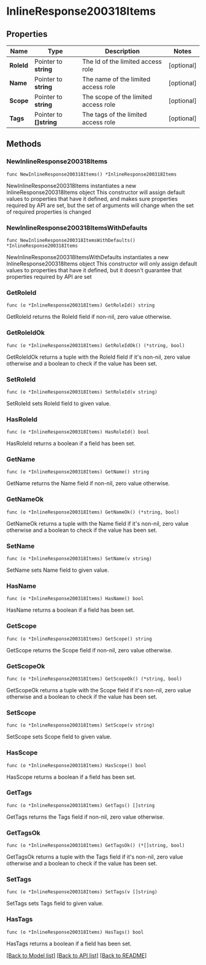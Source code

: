 # InlineResponse200318Items

## Properties

Name | Type | Description | Notes
------------ | ------------- | ------------- | -------------
**RoleId** | Pointer to **string** | The Id of the limited access role | [optional] 
**Name** | Pointer to **string** | The name of the limited access role | [optional] 
**Scope** | Pointer to **string** | The scope of the limited access role | [optional] 
**Tags** | Pointer to **[]string** | The tags of the limited access role | [optional] 

## Methods

### NewInlineResponse200318Items

`func NewInlineResponse200318Items() *InlineResponse200318Items`

NewInlineResponse200318Items instantiates a new InlineResponse200318Items object
This constructor will assign default values to properties that have it defined,
and makes sure properties required by API are set, but the set of arguments
will change when the set of required properties is changed

### NewInlineResponse200318ItemsWithDefaults

`func NewInlineResponse200318ItemsWithDefaults() *InlineResponse200318Items`

NewInlineResponse200318ItemsWithDefaults instantiates a new InlineResponse200318Items object
This constructor will only assign default values to properties that have it defined,
but it doesn't guarantee that properties required by API are set

### GetRoleId

`func (o *InlineResponse200318Items) GetRoleId() string`

GetRoleId returns the RoleId field if non-nil, zero value otherwise.

### GetRoleIdOk

`func (o *InlineResponse200318Items) GetRoleIdOk() (*string, bool)`

GetRoleIdOk returns a tuple with the RoleId field if it's non-nil, zero value otherwise
and a boolean to check if the value has been set.

### SetRoleId

`func (o *InlineResponse200318Items) SetRoleId(v string)`

SetRoleId sets RoleId field to given value.

### HasRoleId

`func (o *InlineResponse200318Items) HasRoleId() bool`

HasRoleId returns a boolean if a field has been set.

### GetName

`func (o *InlineResponse200318Items) GetName() string`

GetName returns the Name field if non-nil, zero value otherwise.

### GetNameOk

`func (o *InlineResponse200318Items) GetNameOk() (*string, bool)`

GetNameOk returns a tuple with the Name field if it's non-nil, zero value otherwise
and a boolean to check if the value has been set.

### SetName

`func (o *InlineResponse200318Items) SetName(v string)`

SetName sets Name field to given value.

### HasName

`func (o *InlineResponse200318Items) HasName() bool`

HasName returns a boolean if a field has been set.

### GetScope

`func (o *InlineResponse200318Items) GetScope() string`

GetScope returns the Scope field if non-nil, zero value otherwise.

### GetScopeOk

`func (o *InlineResponse200318Items) GetScopeOk() (*string, bool)`

GetScopeOk returns a tuple with the Scope field if it's non-nil, zero value otherwise
and a boolean to check if the value has been set.

### SetScope

`func (o *InlineResponse200318Items) SetScope(v string)`

SetScope sets Scope field to given value.

### HasScope

`func (o *InlineResponse200318Items) HasScope() bool`

HasScope returns a boolean if a field has been set.

### GetTags

`func (o *InlineResponse200318Items) GetTags() []string`

GetTags returns the Tags field if non-nil, zero value otherwise.

### GetTagsOk

`func (o *InlineResponse200318Items) GetTagsOk() (*[]string, bool)`

GetTagsOk returns a tuple with the Tags field if it's non-nil, zero value otherwise
and a boolean to check if the value has been set.

### SetTags

`func (o *InlineResponse200318Items) SetTags(v []string)`

SetTags sets Tags field to given value.

### HasTags

`func (o *InlineResponse200318Items) HasTags() bool`

HasTags returns a boolean if a field has been set.


[[Back to Model list]](../README.md#documentation-for-models) [[Back to API list]](../README.md#documentation-for-api-endpoints) [[Back to README]](../README.md)


